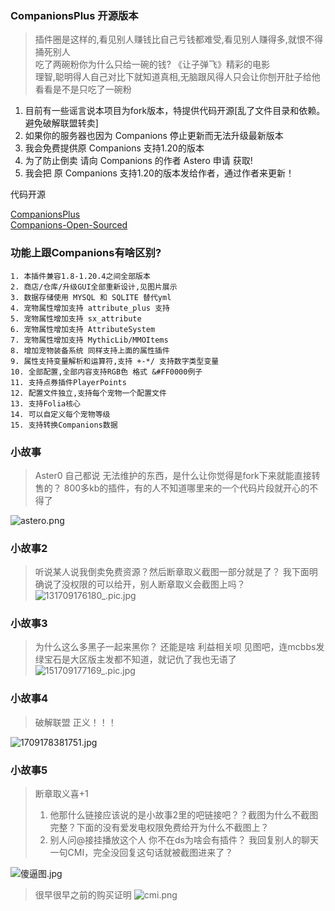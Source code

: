 ### CompanionsPlus 开源版本

> 插件圈是这样的,看见别人赚钱比自己亏钱都难受,看见别人赚得多,就恨不得捅死别人  
> 吃了两碗粉你为什么只给一碗的钱? 《让子弹飞》精彩的电影  
> 理智,聪明得人自己对比下就知道真相,无脑跟风得人只会让你刨开肚子给他看看是不是只吃了一碗粉  

1. 目前有一些谣言说本项目为fork版本，特提供代码开源[乱了文件目录和依赖。避免破解联盟转卖]
2. 如果你的服务器也因为 Companions 停止更新而无法升级最新版本
3. 我会免费提供原 Companions 支持1.20的版本
4. 为了防止倒卖 请向 Companions 的作者 Astero 申请 获取!
5. 我会把 原 Companions 支持1.20的版本发给作者，通过作者来更新！

代码开源

[CompanionsPlus](https://github.com/handyplus/CompanionsPlus)  
[Companions-Open-Sourced](https://github.com/Aster0/Companions-Open-Sourced)

### 功能上跟Companions有啥区别?

```
1. 本插件兼容1.8-1.20.4之间全部版本
2. 商店/仓库/升级GUI全部重新设计,见图片展示
3. 数据存储使用 MYSQL 和 SQLITE 替代yml
4. 宠物属性增加支持 attribute_plus 支持
5. 宠物属性增加支持 sx_attribute
6. 宠物属性增加支持 AttributeSystem
7. 宠物属性增加支持 MythicLib/MMOItems
8. 增加宠物装备系统 同样支持上面的属性插件
9. 属性支持变量解析和运算符,支持 +-*/ 支持数字类型变量
10. 全部配置,全部内容支持RGB色 格式 &#FF0000例子
11. 支持点券插件PlayerPoints
12. 配置文件独立,支持每个宠物一个配置文件
13. 支持Folia核心
14. 可以自定义每个宠物等级
15. 支持转换Companions数据
```

### 小故事
> Aster0 自己都说 无法维护的东西，是什么让你觉得是fork下来就能直接转售的？
> 800多kb的插件，有的人不知道哪里来的一个代码片段就开心的不得了

![astero.png](https://img.fastmirror.net/s/2024/02/27/65ddc38d45bd2.png)

### 小故事2 
> 听说某人说我倒卖免费资源？然后断章取义截图一部分就是了？
> 我下面明确说了没权限的可以给开，别人断章取义会截图上吗？
![131709176180_.pic.jpg](https://img.fastmirror.net/s/2024/02/29/65dff58d70315.jpg)


### 小故事3
> 为什么这么多黑子一起来黑你？
> 还能是啥 利益相关呗
> 见图吧，连mcbbs发绿宝石是大区版主发都不知道，就记仇了我也无语了
![151709177169_.pic.jpg](https://img.fastmirror.net/s/2024/02/29/65dff9770f384.jpg)


### 小故事4

> 破解联盟 正义！！！

![1709178381751.jpg](https://img.fastmirror.net/s/2024/02/29/65dffe272a682.jpg)

### 小故事5
> 断章取义喜+1
> 1. 他那什么链接应该说的是小故事2里的吧链接吧？？截图为什么不截图完整？下面的没有爱发电权限免费给开为什么不截图上？  
> 2. 别人问@接挂播放这个人 你不在ds为啥会有插件？ 我回复别人的聊天一句CMI，完全没回复这句话就被截图进来了？ 

![傻逼图.jpg](https://img.fastmirror.net/s/2024/03/04/65e56d9de13ed.jpg)
> 很早很早之前的购买证明
![cmi.png](https://img.fastmirror.net/s/2024/03/04/65e56d9b688ce.png)



